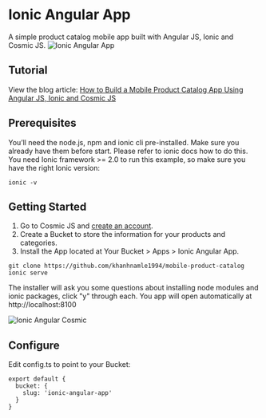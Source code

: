 # Ionic Angular App
A simple product catalog mobile app built with Angular JS, Ionic and Cosmic JS.
![Ionic Angular App](https://cosmicjs.com/uploads/761ae050-3be2-11e7-bfc3-91ffe5d3362c-angular-ionic-cosmic.jpg)
## Tutorial
View the blog article: [How to Build a Mobile Product Catalog App Using Angular JS, Ionic and Cosmic JS](https://cosmicjs.com/blog/how-to-build-a-mobile-product-catalog-app-using-angular-js-ionic-and-cosmic-js)
## Prerequisites
You’ll need the node.js, npm and ionic cli pre-installed. Make sure you already have them before start. Please refer to  ionic docs  how to do this. You need Ionic framework >= 2.0 to run this example, so make sure you have the right Ionic version:
```
ionic -v
```
## Getting Started
1. Go to Cosmic JS and [create an account](https://cosmicjs.com).
2. Create a Bucket to store the information for your products and categories.
3. Install the App located at Your Bucket > Apps > Ionic Angular App.
```
git clone https://github.com/khanhnamle1994/mobile-product-catalog
ionic serve
```
The installer will ask you some questions about installing node modules and ionic packages, click "y" through each.  You app will open automatically at http://localhost:8100

![Ionic Angular Cosmic](https://cosmicjs.com/uploads/35c33fa0-3be4-11e7-bfc3-91ffe5d3362c-ionic-angular-cosmic.gif)

## Configure
Edit config.ts to point to your Bucket:
```
export default {
  bucket: {
    slug: 'ionic-angular-app'
  }
}
```
